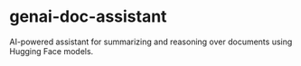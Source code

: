 # genai-doc-assistant
AI-powered assistant for summarizing and reasoning over documents using Hugging Face models.
